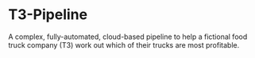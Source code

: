 # T3-Pipeline
A complex, fully-automated, cloud-based pipeline to help a fictional food truck company (T3) work out which of their trucks are most profitable.
